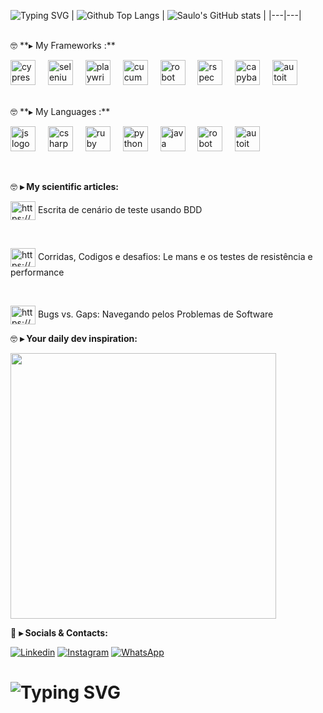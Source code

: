 <!--
❗ ➤ References used in this Repository:
🔗 • https://github.com/kyechan99/capsule-render
🔗 • https://github.com/antonkomarev/github-profile-views-counter
🔗 • https://github.com/DenverCoder1/custom-icon-badges
🔗 • https://github.com/DenverCoder1/github-readme-streak-stats
🔗 • https://github.com/anuraghazra/github-readme-stats
🔗 • https://github.com/alexandresanlim/Badges4-README.md-Profile
🔗 • https://profilepicturemaker.com
🔗 • https://devicon.dev
🔗 • https://shields.io
🔗 • https://emoji.gg
🔗 • https://getemoji.com
🔗 • https://github.com/juletopi/juletopi
🔗 • https://github.com/DarkBear0121
🔗 • https://github.com/Andreyrvs
-->


![Typing SVG](https://readme-typing-svg.demolab.com?font=Fira+Code&size=29&pause=1500&weight=900&duration=3500&color=FFFFFF&background=FFFFFF00&vCenter=true&width=1000&height=60&lines=✌️+Hi+there.+My+name+is+Saulo,+and+i+am+a+Quality+Assurance)
| ![Github Top Langs](https://github-readme-stats.vercel.app/api/top-langs/?username=Saulovilela&layout=compact&theme=radical&hide_border=True&line_height=20&hide=html,css) | ![Saulo's GitHub stats](https://github-readme-stats.vercel.app/api?username=Saulovilela&include=private&theme=radical&show_icons=true&hide_border=True&line_height=20) |
|---|---|

<br>
🤓 **▸ My Frameworks :**
<p>
<div align="left">
  <img src="https://cdn.jsdelivr.net/gh/devicons/devicon@latest/icons/cypressio/cypressio-plain.svg" height="40" alt="cypress logo"/>
  <img width="12" />
  <img src="https://cdn.jsdelivr.net/gh/devicons/devicon/icons/selenium/selenium-original.svg" height="40" alt="selenium logo"  />
  <img width="12" />
  <img src="https://cdn.jsdelivr.net/gh/devicons/devicon@latest/icons/playwright/playwright-original.svg" height="40" alt="playwright logo"/>
  <img width="12" />        
  <img src="https://cdn.jsdelivr.net/gh/devicons/devicon@latest/icons/cucumber/cucumber-plain.svg"  height="40" alt="cucumber logo"/>
  <img width="12" />
  <img src="https://www.svgrepo.com/show/374049/robotframework.svg"  height="40" alt="robot framework logo"/>
  <img width="12" />
  <img src="https://cdn.jsdelivr.net/gh/devicons/devicon@latest/icons/rspec/rspec-original.svg" height="40" alt="rspec logo"/>
  <img width="12" />
  <img src="https://www.mailslurp.com/assets/brands/capybara.png" height="40" alt="capybara logo"/>
  <img width="12" />
  <img src="https://static-00.iconduck.com/assets.00/autoit-icon-512x512-wjq9l3eq.png" height="40" alt="autoit logo"/>
</div>
  
</p>
<br>
🤓 **▸ My Languages :**
<br>
<p>
<div align="left">
    <img src="https://cdn.jsdelivr.net/gh/devicons/devicon@latest/icons/javascript/javascript-original.svg" height="40" alt="js logo"/>
  <img width="12" />
  <img src="https://cdn.jsdelivr.net/gh/devicons/devicon@latest/icons/csharp/csharp-original.svg" height="40" alt="csharp" />
  <img width="12" />   
  <img src="https://cdn.jsdelivr.net/gh/devicons/devicon@latest/icons/ruby/ruby-original-wordmark.svg" height="40" alt="ruby logo"/>
  <img width="12" />
  <img src="https://cdn.jsdelivr.net/gh/devicons/devicon@latest/icons/python/python-original-wordmark.svg" height="40" alt="python logo"/>
  <img width="12" />       
  <img src="https://cdn.jsdelivr.net/gh/devicons/devicon@latest/icons/java/java-original-wordmark.svg" height="40" alt="java logo" />
  <img width="12" /> 
  <img src="https://www.svgrepo.com/show/374049/robotframework.svg"  height="40" alt="robot framework logo"/>
  <img width="12" />
  <img src="https://static-00.iconduck.com/assets.00/autoit-icon-512x512-wjq9l3eq.png" height="40" alt="autoit logo"/>
</div>
  
</p>

<br>



🤓 **▸ My scientific articles:**

<p align="left">
<a href="https://medium.com/@saulovilelabarbosa/escrita-de-cen%c3%a1rio-de-teste-usando-bdd-d2e98055e44f" target="blank"><img align="center" src="https://raw.githubusercontent.com/rahuldkjain/github-profile-readme-generator/master/src/images/icons/Social/medium.svg" alt="https://medium.com/@saulovilelabarbosa/escrita-de-cen%c3%a1rio-de-teste-usando-bdd-d2e98055e44f" height="30" width="40" /></a> Escrita de cenário de teste usando BDD
</p>
<br>
<p align="left">
<a href="https://medium.com/@saulovilelabarbosa/corridas-c%C3%B3digos-e-desafios-le-mans-e-os-testes-de-resist%C3%AAncia-e-performance-d18b9e8976fb" target="blank"><img align="center" src="https://raw.githubusercontent.com/rahuldkjain/github-profile-readme-generator/master/src/images/icons/Social/medium.svg" alt="https://medium.com/@saulovilelabarbosa/corridas-c%C3%B3digos-e-desafios-le-mans-e-os-testes-de-resist%C3%AAncia-e-performance-d18b9e8976fb" height="30" width="40" /></a> Corridas, Codigos e desafios: Le mans e os testes de resistência e performance
</p>
<br>
<p align="left">
<a href="https://medium.com/@saulovilelabarbosa/bugs-vs-gaps-navegando-pelos-problemas-de-software-f212fe6749f4" target="blank"><img align="center" src="https://raw.githubusercontent.com/rahuldkjain/github-profile-readme-generator/master/src/images/icons/Social/medium.svg" alt="https://medium.com/@saulovilelabarbosa/bugs-vs-gaps-navegando-pelos-problemas-de-software-f212fe6749f4" height="30" width="40" /></a> Bugs vs. Gaps: Navegando pelos Problemas de Software

<br>

🤓 **▸ Your daily dev inspiration:**

<img width='425' src="https://quotes-github-readme.vercel.app/api?type=horizontal&theme=radical">

💬 **▸ Socials & Contacts:**

[![Linkedin](https://img.shields.io/badge/LinkedIn-0077B5?style=for-the-badge&logo=linkedin&logoColor=white)](https://www.linkedin.com/in/saulo-vilela-barbosa-531902130/)
[![Instagram](https://img.shields.io/badge/Instagram-E4405F?style=for-the-badge&logo=instagram&logoColor=white)](https://www.instagram.com/saulo.vilela/)
[![WhatsApp](https://img.shields.io/badge/WhatsApp-179828?style=for-the-badge&logo=whatsapp&logoColor=white)](http://api.whatsapp.com/send?phone=5511984548257)

# ![Typing SVG](https://readme-typing-svg.demolab.com?font=Dancing+Script&weight=900&size=28&duration=3500&pause=1500&color=F7F7F7&background=FFFFFF00&vCenter=true&width=1000&lines=👋+Thanks+for+visiting.+See+you+around!)

